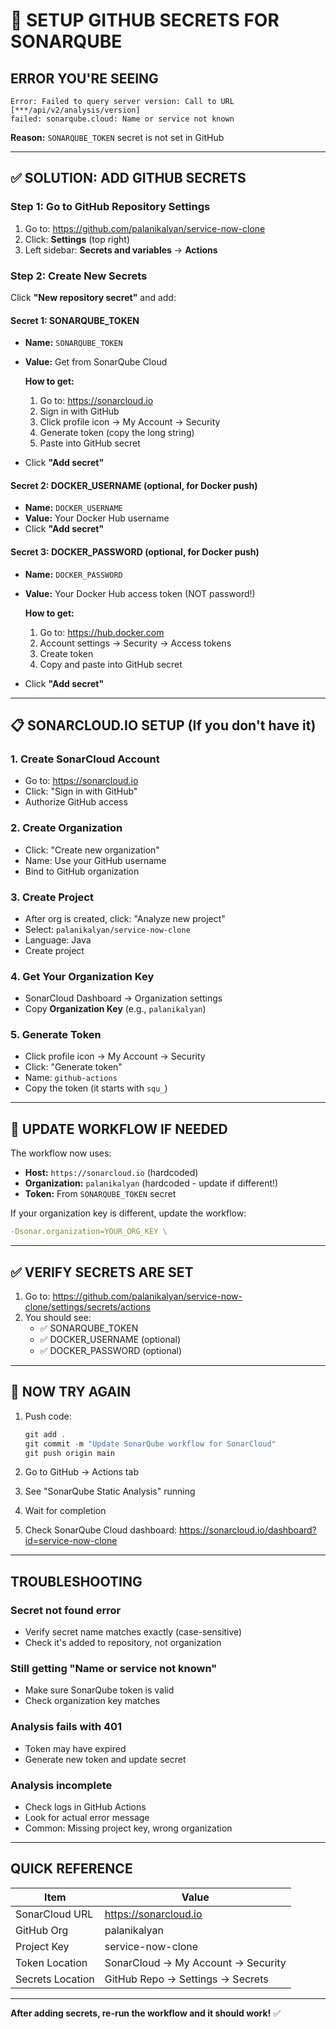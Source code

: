 # 🔐 SETUP GITHUB SECRETS FOR SONARQUBE

## ERROR YOU'RE SEEING

```
Error: Failed to query server version: Call to URL [***/api/v2/analysis/version] 
failed: sonarqube.cloud: Name or service not known
```

**Reason:** `SONARQUBE_TOKEN` secret is not set in GitHub

---

## ✅ SOLUTION: ADD GITHUB SECRETS

### Step 1: Go to GitHub Repository Settings

1. Go to: https://github.com/palanikalyan/service-now-clone
2. Click: **Settings** (top right)
3. Left sidebar: **Secrets and variables** → **Actions**

### Step 2: Create New Secrets

Click **"New repository secret"** and add:

#### Secret 1: SONARQUBE_TOKEN
- **Name:** `SONARQUBE_TOKEN`
- **Value:** Get from SonarQube Cloud
  
  **How to get:**
  1. Go to: https://sonarcloud.io
  2. Sign in with GitHub
  3. Click profile icon → My Account → Security
  4. Generate token (copy the long string)
  5. Paste into GitHub secret

- Click **"Add secret"**

#### Secret 2: DOCKER_USERNAME (optional, for Docker push)
- **Name:** `DOCKER_USERNAME`
- **Value:** Your Docker Hub username
- Click **"Add secret"**

#### Secret 3: DOCKER_PASSWORD (optional, for Docker push)
- **Name:** `DOCKER_PASSWORD`
- **Value:** Your Docker Hub access token (NOT password!)
  
  **How to get:**
  1. Go to: https://hub.docker.com
  2. Account settings → Security → Access tokens
  3. Create token
  4. Copy and paste into GitHub secret

- Click **"Add secret"**

---

## 📋 SONARCLOUD.IO SETUP (If you don't have it)

### 1. Create SonarCloud Account
- Go to: https://sonarcloud.io
- Click: "Sign in with GitHub"
- Authorize GitHub access

### 2. Create Organization
- Click: "Create new organization"
- Name: Use your GitHub username
- Bind to GitHub organization

### 3. Create Project
- After org is created, click: "Analyze new project"
- Select: `palanikalyan/service-now-clone`
- Language: Java
- Create project

### 4. Get Your Organization Key
- SonarCloud Dashboard → Organization settings
- Copy **Organization Key** (e.g., `palanikalyan`)

### 5. Generate Token
- Click profile icon → My Account → Security
- Click: "Generate token"
- Name: `github-actions`
- Copy the token (it starts with `squ_`)

---

## 🔧 UPDATE WORKFLOW IF NEEDED

The workflow now uses:
- **Host:** `https://sonarcloud.io` (hardcoded)
- **Organization:** `palanikalyan` (hardcoded - update if different!)
- **Token:** From `SONARQUBE_TOKEN` secret

If your organization key is different, update the workflow:

```yaml
-Dsonar.organization=YOUR_ORG_KEY \
```

---

## ✅ VERIFY SECRETS ARE SET

1. Go to: https://github.com/palanikalyan/service-now-clone/settings/secrets/actions
2. You should see:
   - ✅ SONARQUBE_TOKEN
   - ✅ DOCKER_USERNAME (optional)
   - ✅ DOCKER_PASSWORD (optional)

---

## 🚀 NOW TRY AGAIN

1. Push code:
   ```powershell
   git add .
   git commit -m "Update SonarQube workflow for SonarCloud"
   git push origin main
   ```

2. Go to GitHub → Actions tab

3. See "SonarQube Static Analysis" running

4. Wait for completion

5. Check SonarQube Cloud dashboard: https://sonarcloud.io/dashboard?id=service-now-clone

---

## TROUBLESHOOTING

### Secret not found error
- Verify secret name matches exactly (case-sensitive)
- Check it's added to repository, not organization

### Still getting "Name or service not known"
- Make sure SonarQube token is valid
- Check organization key matches

### Analysis fails with 401
- Token may have expired
- Generate new token and update secret

### Analysis incomplete
- Check logs in GitHub Actions
- Look for actual error message
- Common: Missing project key, wrong organization

---

## QUICK REFERENCE

| Item | Value |
|------|-------|
| SonarCloud URL | https://sonarcloud.io |
| GitHub Org | palanikalyan |
| Project Key | service-now-clone |
| Token Location | SonarCloud → My Account → Security |
| Secrets Location | GitHub Repo → Settings → Secrets |

---

**After adding secrets, re-run the workflow and it should work!** ✅
